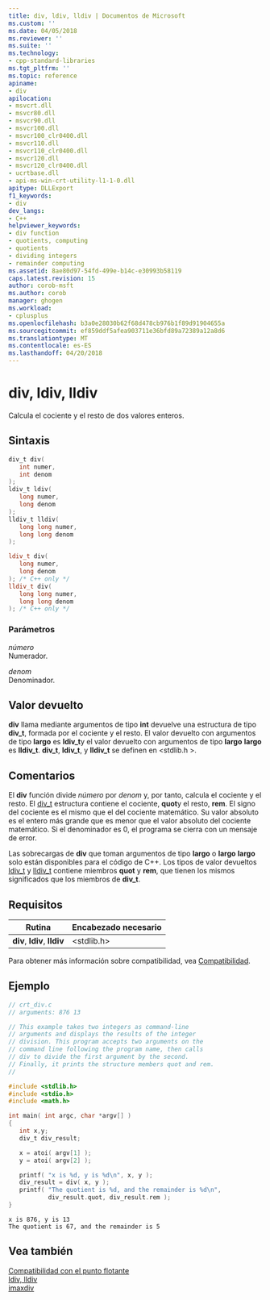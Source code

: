 ```yaml
---
title: div, ldiv, lldiv | Documentos de Microsoft
ms.custom: ''
ms.date: 04/05/2018
ms.reviewer: ''
ms.suite: ''
ms.technology:
- cpp-standard-libraries
ms.tgt_pltfrm: ''
ms.topic: reference
apiname:
- div
apilocation:
- msvcrt.dll
- msvcr80.dll
- msvcr90.dll
- msvcr100.dll
- msvcr100_clr0400.dll
- msvcr110.dll
- msvcr110_clr0400.dll
- msvcr120.dll
- msvcr120_clr0400.dll
- ucrtbase.dll
- api-ms-win-crt-utility-l1-1-0.dll
apitype: DLLExport
f1_keywords:
- div
dev_langs:
- C++
helpviewer_keywords:
- div function
- quotients, computing
- quotients
- dividing integers
- remainder computing
ms.assetid: 8ae80d97-54fd-499e-b14c-e30993b58119
caps.latest.revision: 15
author: corob-msft
ms.author: corob
manager: ghogen
ms.workload:
- cplusplus
ms.openlocfilehash: b3a0e28030b62f68d478cb976b1f89d91904655a
ms.sourcegitcommit: ef859ddf5afea903711e36bfd89a72389a12a8d6
ms.translationtype: MT
ms.contentlocale: es-ES
ms.lasthandoff: 04/20/2018
---
```

# <a name="div-ldiv-lldiv"></a>div, ldiv, lldiv

Calcula el cociente y el resto de dos valores enteros.

## <a name="syntax"></a>Sintaxis

```C
div_t div(
   int numer,
   int denom
);
ldiv_t ldiv(
   long numer,
   long denom
);
lldiv_t lldiv(
   long long numer,
   long long denom
);
```

```cpp
ldiv_t div(
   long numer,
   long denom
); /* C++ only */
lldiv_t div(
   long long numer,
   long long denom
); /* C++ only */
```

### <a name="parameters"></a>Parámetros

*número*<br/>
Numerador.

*denom*<br/>
Denominador.

## <a name="return-value"></a>Valor devuelto

**div** llama mediante argumentos de tipo **int** devuelve una estructura de tipo **div_t**, formada por el cociente y el resto. El valor devuelto con argumentos de tipo **largo** es **ldiv_t**y el valor devuelto con argumentos de tipo **largo** **largo** es **lldiv_t**. **div_t**, **ldiv_t**, y **lldiv_t** se definen en \<stdlib.h >.

## <a name="remarks"></a>Comentarios

El **div** función divide *número* por *denom* y, por tanto, calcula el cociente y el resto. El [div_t](../../c-runtime-library/standard-types.md) estructura contiene el cociente, **quot**y el resto, **rem**. El signo del cociente es el mismo que el del cociente matemático. Su valor absoluto es el entero más grande que es menor que el valor absoluto del cociente matemático. Si el denominador es 0, el programa se cierra con un mensaje de error.

Las sobrecargas de **div** que toman argumentos de tipo **largo** o **largo** **largo** solo están disponibles para el código de C++. Los tipos de valor devueltos [ldiv_t](../../c-runtime-library/standard-types.md) y [lldiv_t](../../c-runtime-library/standard-types.md) contiene miembros **quot** y **rem**, que tienen los mismos significados que los miembros de **div_t**.

## <a name="requirements"></a>Requisitos

|Rutina|Encabezado necesario|
|-------------|---------------------|
|**div**, **ldiv**, **lldiv**|\<stdlib.h>|

Para obtener más información sobre compatibilidad, vea [Compatibilidad](../../c-runtime-library/compatibility.md).

## <a name="example"></a>Ejemplo

```C
// crt_div.c
// arguments: 876 13

// This example takes two integers as command-line
// arguments and displays the results of the integer
// division. This program accepts two arguments on the
// command line following the program name, then calls
// div to divide the first argument by the second.
// Finally, it prints the structure members quot and rem.
//

#include <stdlib.h>
#include <stdio.h>
#include <math.h>

int main( int argc, char *argv[] )
{
   int x,y;
   div_t div_result;

   x = atoi( argv[1] );
   y = atoi( argv[2] );

   printf( "x is %d, y is %d\n", x, y );
   div_result = div( x, y );
   printf( "The quotient is %d, and the remainder is %d\n",
           div_result.quot, div_result.rem );
}
```

```Output
x is 876, y is 13
The quotient is 67, and the remainder is 5
```

## <a name="see-also"></a>Vea también

[Compatibilidad con el punto flotante](../../c-runtime-library/floating-point-support.md)<br/>
[ldiv, lldiv](ldiv-lldiv.md)<br/>
[imaxdiv](imaxdiv.md)<br/>
